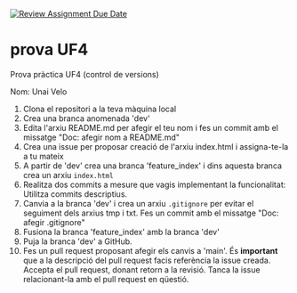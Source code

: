 [![Review Assignment Due Date](https://classroom.github.com/assets/deadline-readme-button-24ddc0f5d75046c5622901739e7c5dd533143b0c8e959d652212380cedb1ea36.svg)](https://classroom.github.com/a/P9H_LpfE)
# prova UF4
Prova pràctica UF4 (control de versions)

Nom: Unai Velo

1. Clona el repositori a la teva màquina local
2. Crea una branca anomenada 'dev'
3. Edita l'arxiu README.md per afegir el teu nom i fes un commit amb el missatge "Doc: afegir nom a README.md"
4. Crea una issue per proposar creació de l'arxiu index.html i assigna-te-la a tu mateix
5. A partir de 'dev' crea una branca 'feature_index' i dins aquesta branca crea un arxiu `index.html`
6. Realitza dos commits a mesure que vagis implementant la funcionalitat: Utilitza commits descriptius.
7. Canvia a la branca 'dev' i crea un arxiu `.gitignore` per evitar el seguiment dels arxius tmp i txt. Fes un commit amb el missatge "Doc: afegir .gitignore"
8. Fusiona la branca 'feature_index' amb la branca 'dev'
9. Puja la branca 'dev' a GitHub.
10. Fes un pull request proposant afegir els canvis a 'main'. És **important** que a la descripció del pull request facis referència la issue creada.
Accepta el pull request, donant retorn a la revisió.
Tanca la issue relacionant-la amb el pull request en qüestió.
